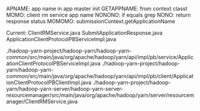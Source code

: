 APNAME: app name in app master init
GETAPPNAME: from context classt 
MOMO: client rm service app name
NONONO: if equals grep
NONO: return response status
MOMOMO: submissionContext.getApplicationName


Current: ClientRMService.java
SubmitApplicationResponse.java
ApplicationClientProtocolPBServiceImpl.java



./hadoop-yarn-project/hadoop-yarn/hadoop-yarn-common/src/main/java/org/apache/hadoop/yarn/api/impl/pb/service/ApplicationClientProtocolPBServiceImpl.java
./hadoop-yarn-project/hadoop-yarn/hadoop-yarn-common/src/main/java/org/apache/hadoop/yarn/api/impl/pb/client/ApplicationClientProtocolPBClientImpl.java
./hadoop-yarn-project/hadoop-yarn/hadoop-yarn-server/hadoop-yarn-server-resourcemanager/src/main/java/org/apache/hadoop/yarn/server/resourcemanager/ClientRMService.java
